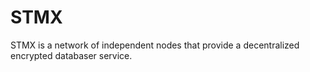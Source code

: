 # STMX
STMX is a network of independent nodes that provide a decentralized encrypted databaser service.
